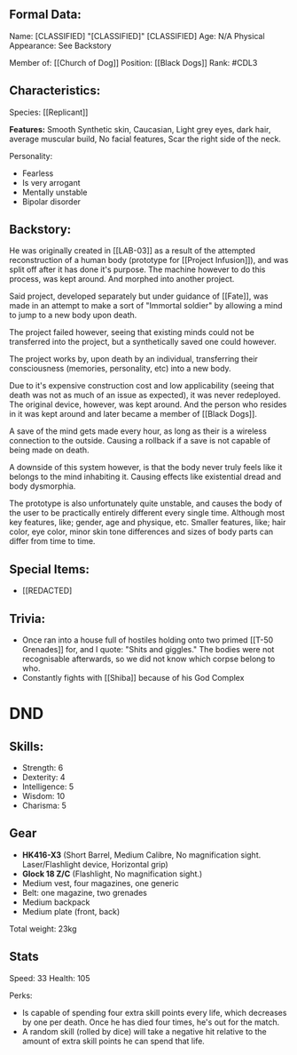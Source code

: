 ## Formal Data:
Name: \[CLASSIFIED] "\[CLASSIFIED]" \[CLASSIFIED]
Age: N/A
Physical Appearance: See Backstory

Member of: [[Church of Dog]]
Position: [[Black Dogs]]
Rank: #CDL3 

## Characteristics:
Species: [[Replicant]]

**Features:** Smooth Synthetic skin, Caucasian, Light grey eyes, dark hair, average muscular build, No facial features, Scar the right side of the neck.

Personality:
- Fearless
- Is very arrogant
- Mentally unstable
- Bipolar disorder
## Backstory:
He was originally created in [[LAB-03]] as a result of the attempted reconstruction of a human body (prototype for [[Project Infusion]]), and was split off after it has done it's purpose. The machine however to do this process, was kept around. And morphed into another project.

Said project, developed separately but under guidance of [[Fate]], was made in an attempt to make a sort of "Immortal soldier" by allowing a mind to jump to a new body upon death.

The project failed however, seeing that existing minds could not be transferred into the project, but a synthetically saved one could however.

The project works by, upon death by an individual, transferring their consciousness (memories, personality, etc) into a new body.

Due to it's expensive construction cost and low applicability (seeing that death was not as much of an issue as expected), it was never redeployed. The original device, however, was kept around. And the person who resides in it was kept around and later became a member of [[Black Dogs]].

A save of the mind gets made every hour, as long as their is a wireless connection to the outside. Causing a rollback if a save is not capable of being made on death.

A downside of this system however, is that the body never truly feels like it belongs to the mind inhabiting it. Causing effects like existential dread and body dysmorphia.

The prototype is also unfortunately quite unstable, and causes the body of the user to be practically entirely different every single time. Although most key features, like; gender, age and physique, etc. Smaller features, like; hair color, eye color, minor skin tone differences and sizes of body parts can differ from time to time.
## Special Items:
- \[\[REDACTED]

## Trivia:
- Once ran into a house full of hostiles holding onto two primed [[T-50 Grenades]] for, and I quote: "Shits and giggles."
  The bodies were not recognisable afterwards, so we did not know which corpse belong to who. 
- Constantly fights with [[Shiba]] because of his God Complex

# DND
## Skills:
- Strength: 6
- Dexterity: 4
- Intelligence: 5
- Wisdom: 10
- Charisma: 5

## Gear
- **HK416-X3** (Short Barrel, Medium Calibre, No magnification sight. Laser/Flashlight device, Horizontal grip)
- **Glock 18 Z/C** (Flashlight, No magnification sight.)
- Medium vest, four magazines, one generic
- Belt: one magazine, two grenades
- Medium backpack
- Medium plate (front, back)

Total weight: 23kg

## Stats
Speed: 33
Health: 105

Perks:
- Is capable of spending four extra skill points every life, which decreases by one per death. Once he has died four times, he's out for the match.
- A random skill (rolled by dice) will take a negative hit relative to the amount of extra skill points he can spend that life.